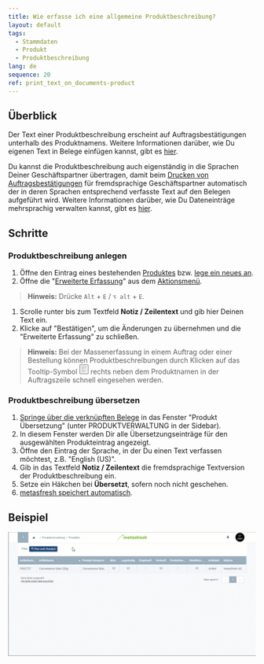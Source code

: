 ```yaml
---
title: Wie erfasse ich eine allgemeine Produktbeschreibung?
layout: default
tags:
  - Stammdaten
  - Produkt
  - Produktbeschreibung
lang: de
sequence: 20
ref: print_text_on_documents-product
---
```


## Überblick
Der Text einer Produktbeschreibung erscheint auf Auftragsbestätigungen unterhalb des Produktnamens. Weitere Informationen darüber, wie Du eigenen Text in Belege einfügen kannst, gibt es [hier](Text_auf_Belege_drucken-allgemein).

Du kannst die Produktbeschreibung auch eigenständig in die Sprachen Deiner Geschäftspartner übertragen, damit beim [Drucken von Auftragsbestätigungen](PDFVorschau) für fremdsprachige Geschäftspartner automatisch der in deren Sprachen entsprechend verfasste Text auf den Belegen aufgeführt wird. Weitere Informationen darüber, wie Du Dateneinträge mehrsprachig verwalten kannst, gibt es [hier](Mehrsprachige_Datenverwaltung).

## Schritte

### Produktbeschreibung anlegen
1. Öffne den Eintrag eines bestehenden [Produktes](Menu) bzw. [lege ein neues an](NeuesProdukt).
1. Öffne die "[Erweiterte Erfassung](Ansichten#erw-erfassung)" aus dem [Aktionsmenü](AktionStarten#aktionsmenue).
 >**Hinweis:** Drücke `Alt` + `E` / `⌥ alt` + `E`.

1. Scrolle runter bis zum Textfeld **Notiz / Zeilentext** und gib hier Deinen Text ein.
1. Klicke auf "Bestätigen", um die Änderungen zu übernehmen und die "Erweiterte Erfassung" zu schließen.
 >**Hinweis:** Bei der Massenerfassung in einem Auftrag oder einer Bestellung können Produktbeschreibungen durch Klicken auf das Tooltip-Symbol ![](assets/Tooltip_icon.png) rechts neben dem Produktnamen in der Auftragszeile schnell eingesehen werden.

### Produktbeschreibung übersetzen
1. [Springe über die verknüpften Belege](SpringezuBelegen) in das Fenster "Produkt Übersetzung" (unter PRODUKTVERWALTUNG in der Sidebar).
1. In diesem Fenster werden Dir alle Übersetzungseinträge für den ausgewählten Produkteintrag angezeigt.
1. Öffne den Eintrag der Sprache, in der Du einen Text verfassen möchtest, z.B. "English (US)".
1. Gib in das Textfeld **Notiz / Zeilentext** die fremdsprachige Textversion der Produktbeschreibung ein.
1. Setze ein Häkchen bei **Übersetzt**, sofern noch nicht geschehen.
1. [metasfresh speichert automatisch](Speicheranzeige).

## Beispiel
<kbd><img src="assets/Text auf Belege drucken - Produkt.gif" alt="GIF: Allgemeine Produktbeschreibung erfassen"></kbd>
